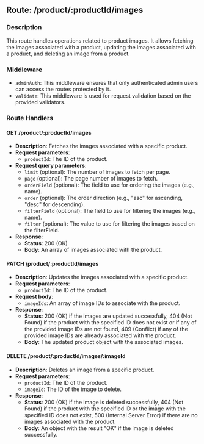 ## Route: /product/:productId/images

### Description

This route handles operations related to product images. It allows fetching the images associated with a product, updating the images associated with a product, and deleting an image from a product.

### Middleware

- `adminAuth`: This middleware ensures that only authenticated admin users can access the routes protected by it.
- `validate`: This middleware is used for request validation based on the provided validators.

### Route Handlers

#### GET /product/:productId/images

- **Description**: Fetches the images associated with a specific product.
- **Request parameters**:
  - `productId`: The ID of the product.
- **Request query parameters**:
  - `limit` (optional): The number of images to fetch per page.
  - `page` (optional): The page number of images to fetch.
  - `orderField` (optional): The field to use for ordering the images (e.g., name).
  - `order` (optional): The order direction (e.g., "asc" for ascending, "desc" for descending).
  - `filterField` (optional): The field to use for filtering the images (e.g., name).
  - `filter` (optional): The value to use for filtering the images based on the filterField.
- **Response**:
  - **Status**: 200 (OK)
  - **Body**: An array of images associated with the product.

#### PATCH /product/:productId/images

- **Description**: Updates the images associated with a specific product.
- **Request parameters**:
  - `productId`: The ID of the product.
- **Request body**:
  - `imageIds`: An array of image IDs to associate with the product.
- **Response**:
  - **Status**: 200 (OK) if the images are updated successfully, 404 (Not Found) if the product with the specified ID does not exist or if any of the provided image IDs are not found, 409 (Conflict) if any of the provided image IDs are already associated with the product.
  - **Body**: The updated product object with the associated images.

#### DELETE /product/:productId/images/:imageId

- **Description**: Deletes an image from a specific product.
- **Request parameters**:
  - `productId`: The ID of the product.
  - `imageId`: The ID of the image to delete.
- **Response**:
  - **Status**: 200 (OK) if the image is deleted successfully, 404 (Not Found) if the product with the specified ID or the image with the specified ID does not exist, 500 (Internal Server Error) if there are no images associated with the product.
  - **Body**: An object with the result "OK" if the image is deleted successfully.